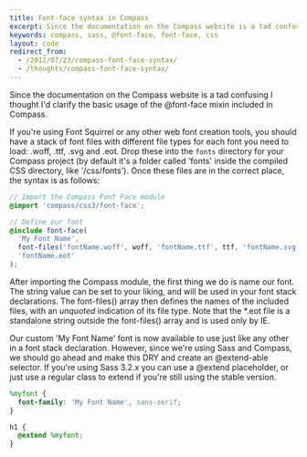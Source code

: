 ```yaml
---
title: Font-face syntax in Compass
excerpt: Since the documentation on the Compass website is a tad confusing I thought I'd clarify the basic usage of the @font-face mixin included in Compass.
keywords: compass, sass, @font-face, font-face, css
layout: code
redirect_from:
  - /2012/07/23/compass-font-face-syntax/
  - /thoughts/compass-font-face-syntax/
---
```


Since the documentation on the Compass website is a tad confusing I thought I'd clarify the basic usage of the @font-face mixin included in Compass.

If you're using Font Squirrel or any other web font creation tools, you should have a stack of font files with different file types for each font you need to load: .woff, .ttf, .svg and .eot. Drop these into the `fonts` directory for your Compass project (by default it's a folder called 'fonts' inside the compiled CSS directory, like '/css/fonts'). Once these files are in the correct place, the syntax is as follows:

```scss
// Import the Compass Font Face module
@import 'compass/css3/font-face';

// Define our font
@include font-face(
  'My Font Name',
  font-files('fontName.woff', woff, 'fontName.ttf', ttf, 'fontName.svg', svg),
  'fontName.eot'
);
```

After importing the Compass module, the first thing we do is name our font. The string value can be set to your liking, and will be used in your font stack declarations. The font-files() array then defines the names of the included files, with an _unquoted_ indication of its file type. Note that the \*.eot file is a standalone string outside the font-files() array and is used only by IE.

Our custom 'My Font Name' font is now available to use just like any other in a font stack declaration. However, since we're using Sass and Compass, we should go ahead and make this DRY and create an @extend-able selector. If you're using Sass 3.2.x you can use a @extend placeholder, or just use a regular class to extend if you're still using the stable version.

```scss
%myfont {
  font-family: 'My Font Name', sans-serif;
}

h1 {
  @extend %myfont;
}
```
